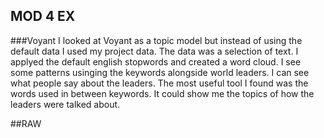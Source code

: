 MOD 4 EX
--------

###Voyant
I looked at Voyant as a topic model but instead of using the default data I used my project data. The data was a selection of text. I applyed the default english stopwords and created a word cloud. I see some patterns usinging the keywords alongside world leaders. I can see what people say about the leaders. The most useful tool I found was the words used in between keywords. It could show me the topics of how the leaders were talked about.

##RAW


   